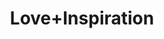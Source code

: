 ---
pid: CH317
title: Love+Inspiration
location_transcription: Love Park
zipcode: NJ08096
outside_phl: Woodbury NJ
neighborhood: 
age: '10'
age_range: 6-13
instagram: 
image_file_name: CH_317.jpg
proposal_transcription: |-
  LOVE
  INSPIRATION
  HOPE
topic: Uplifting,Love
topic_summary: 0, 0
type: Interactive,Space
keywords_other: 
credit: Sierra Kaloko
image_labels: |-
  white board letter's all of the words
  People write inspirational quotes in the words
twitter: 
facebook: 
permalink: "/monuments/ch317/"
layout: item-page
---